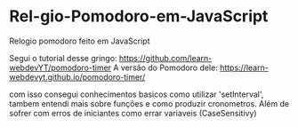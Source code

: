 # Rel-gio-Pomodoro-em-JavaScript
Relogio pomodoro feito em JavaScript

Segui o tutorial desse gringo:
https://github.com/learn-webdevYT/pomodoro-timer
A versão do Pomodoro dele:
https://learn-webdevyt.github.io/pomodoro-timer/

com isso consegui conhecimentos basicos como utilizar 'setInterval', tambem entendi mais sobre funções e como produzir cronometros.
Além de sofrer com erros de iniciantes como errar variaveis (CaseSensitivy)
